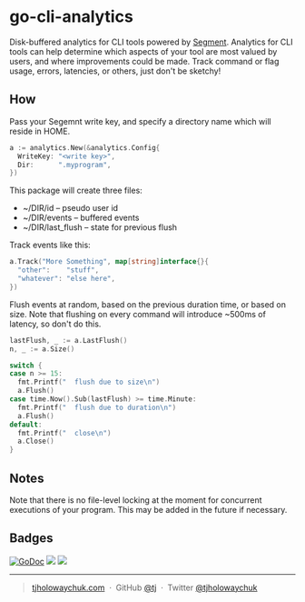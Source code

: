 
# go-cli-analytics

Disk-buffered analytics for CLI tools powered by [Segment](https://segment.com). Analytics for CLI tools can help determine which aspects of your tool are most valued by users, and where improvements could be made. Track command or flag usage, errors, latencies, or others, just don't be sketchy!

## How

Pass your Segemnt write key, and specify a directory name which will reside in HOME.

```go
a := analytics.New(&analytics.Config{
  WriteKey: "<write key>",
  Dir:      ".myprogram",
})
```

This package will create three files:

- ~/DIR/id – pseudo user id
- ~/DIR/events – buffered events
- ~/DIR/last_flush – state for previous flush

Track events like this:

```go
a.Track("More Something", map[string]interface{}{
  "other":    "stuff",
  "whatever": "else here",
})
```

Flush events at random, based on the previous duration time, or based on size. Note that flushing on every command will introduce ~500ms of latency, so don't do this.

```go
lastFlush, _ := a.LastFlush()
n, _ := a.Size()

switch {
case n >= 15:
  fmt.Printf("  flush due to size\n")
  a.Flush()
case time.Now().Sub(lastFlush) >= time.Minute:
  fmt.Printf("  flush due to duration\n")
  a.Flush()
default:
  fmt.Printf("  close\n")
  a.Close()
}
```

## Notes

Note that there is no file-level locking at the moment for concurrent executions of your program. This may be added in the future if necessary.

## Badges

[![GoDoc](https://godoc.org/github.com/tj/go-cli-analytics?status.svg)](https://godoc.org/github.com/tj/go-cli-analytics)
![](https://img.shields.io/badge/license-MIT-blue.svg)
![](https://img.shields.io/badge/status-stable-green.svg)

---

> [tjholowaychuk.com](http://tjholowaychuk.com) &nbsp;&middot;&nbsp;
> GitHub [@tj](https://github.com/tj) &nbsp;&middot;&nbsp;
> Twitter [@tjholowaychuk](https://twitter.com/tjholowaychuk)
